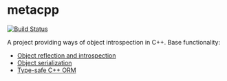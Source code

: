 metacpp
=======
[![Build Status](https://travis-ci.org/alien-9000/metacpp.svg?branch=master)](https://travis-ci.org/alien-9000/metacpp)

A project providing ways of object introspection in C++.
Base functionality:
* [Object reflection and introspection]()
* [Object serialization]()
* [Type-safe C++ ORM](https://github.com/alien-9000/metacpp/wiki/orm-overlook)
